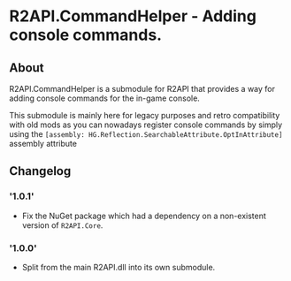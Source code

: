 # R2API.CommandHelper - Adding console commands.

## About

R2API.CommandHelper is a submodule for R2API that provides a way for adding console commands for the in-game console.

This submodule is mainly here for legacy purposes and retro compatibility with old mods as you can nowadays register console commands
by simply using the `[assembly: HG.Reflection.SearchableAttribute.OptInAttribute]` assembly attribute

## Changelog

### '1.0.1'
* Fix the NuGet package which had a dependency on a non-existent version of `R2API.Core`.

### '1.0.0'
* Split from the main R2API.dll into its own submodule.
